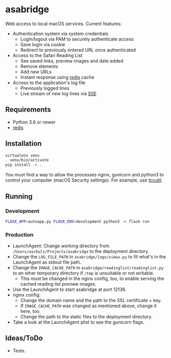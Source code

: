 # asabridge

Web access to local macOS services. Current features:

- Authentication system via system credentials
  - Login/logout via PAM to securely authenticate access
  - Save login via cookie
  - Redirect to previously entered URL once authenticated
- Access to the Safari Reading List
  - See saved links, preview images and date added
  - Remove elements
  - Add new URLs
  - Instant response using [redis](https://redis.io "redis") cache
- Access to the application's log file
  - Previously logged lines
  - Live stream of new log lines via [SSE](https://en.wikipedia.org/wiki/Server-sent_events "Server-sent events")

## Requirements

- Python 3.6 or newer
- [redis](https://redis.io "redis")

## Installation

```bash
virtualenv venv
. venv/bin/activate
pip install -e .
```

You must find a way to allow the processes nginx, gunicorn and python3 to control your computer (macOS Security settings).
For example, use [tccutil](https://github.com/jacobsalmela/tccutil "tccutil").

## Running

### Development

```bash
FLASK_APP=autoapp.py FLASK_ENV=development python3 -m flask run
```

### Production

- LaunchAgent: Change working directory from `/Users/aschulz/Projects/asabridge` to the deployment directory.
- Change the `LOG_FILE_PATH` in `asabridge/logs/views.py` to fit what's in the LaunchAgent as stdout file path.
- Change the `IMAGE_CACHE_PATH` in `asabridge/readinglist/readinglist.py` to an other temporary directory if `/tmp` is unsuitable or not writable.
  - This must be changed in the nginx config, too, to enable serving the cached reading list preview images.
- Use the LaunchAgent to start asabridge at port 12136.
- nginx config:
  - Change the domain name and the path to the SSL certificate + key.
  - If `IMAGE_CACHE_PATH` was changed as mentioned above, change it here, too.
  - Change the path to the static files to the deployment directory.
- Take a look at the LaunchAgent plist to see the gunicorn flags.

## Ideas/ToDo

- Tests.
